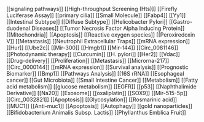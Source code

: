 [[signaling pathways]]
[[High-throughput Screening (Hts)]]
[[Firefly Luciferase Assay]]
[[primary cilia]]
[[Small Molecule]]
[[Fabp4]]
[[Yy1]]
[[Intestinal Subtype]]
[[Diffuse Subtype]]
[[Helicobacter Pylori]]
[[Gastro-duodenal Diseases]]
[[Tumor Necrosis Factor Alpha Inducing Protein]]
[[Mitochondria]]
[[Apoptosis]]
[[Reactive oxygen species]]
[[Peroxiredoxin V]]
[[Metastasis]]
[[Neutrophil Extracellular Traps]]
[[mRNA expression]]
[[Hur]]
[[Ube2c]]
[[Mir-300]]
[[Hmgb1]]
[[Mir-144]]
[[Circ_0081146]]
[[Photodynamic therapy]]
[[Curcumin]]
[[H. pylori]]
[[Her2]]
[[Vdac]]
[[Drug-delivery]]
[[Proliferation]]
[[Metastasis]]
[[Microrna-217]]
[[Circ_0000144]]
[[mRNA expression]]
[[Survival analysis]]
[[Prognostic Biomarker]]
[[Bmp1]]
[[Pathways Analysis]]
[[16S rRNA]]
[[Esophageal cancer]]
[[Gut Microbiota]]
[[Small Intestine Cancer]]
[[Metabolism]]
[[Fatty acid metabolism]]
[[glucose metabolism]]
[[EGFR]]
[[p53]]
[[Naphthalimide Derivative]]
[[Na20]]
[[Exosome]]
[[oxaliplatin]]
[[SOX9]]
[[Mir-515-5p]]
[[Circ_0032821]]
[[Apoptosis]]
[[Glycosylation]]
[[Rosmarinic acid]]
[[MUC1]]
[[Anti-muc1]]
[[Apoptosis]]
[[Autophagy]]
[[gold nanoparticles]]
[[Bifidobacterium Animalis Subsp. Lactis]]
[[Phyllanthus Emblica Fruit]]
